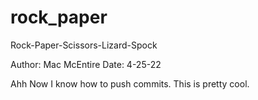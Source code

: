 # rock_paper
Rock-Paper-Scissors-Lizard-Spock

Author: Mac McEntire
Date: 4-25-22

Ahh  Now I know how to push commits.  This is pretty cool.

